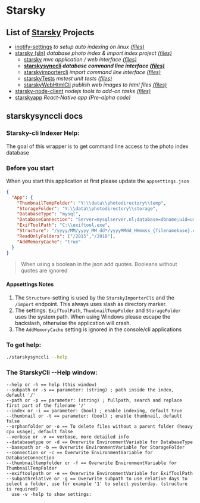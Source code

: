 # Starsky
## List of [Starsky](../../readme.md) Projects
 * [inotify-settings](../../inotify-settings/readme.md) _to setup auto indexing on linux [(files)](../../inotify-settings)_
 * [starsky (sln)](../../starsky/readme.md) _database photo index & import index project [(files)](../../starsky)_
    * [starsky](../../starsky/starsky/readme.md)  _mvc application / web interface [(files)](../../starsky/starsky)_
    * __[starskysynccli](../../starsky/starskysynccli/readme.md)  _database command line interface [(files)](../../starsky/starskysynccli)___
    * [starskyimportercli](../../starsky/starskyimportercli/readme.md)  _import command line interface [(files)](../../starsky/starskyimportercli)_
    * [starskyTests](../../starsky/starskyTests/readme.md)  _mstest unit tests [(files)](../../starsky/starskyTests)_
    * [starskyWebHtmlCli](../../starsky/starskywebhtmlcli/readme.md)  _publish web images to html files [(files)](../../starsky/starskywebhtmlcli)_
 * [starsky-node-client](../../starsky-node-client/readme.md) _nodejs tools to add-on tasks [(files)](../../starsky-node-client)_
 * [starskyapp](../../starskyapp) _React-Native app (Pre-alpha code)_

## starskysynccli docs

### Starsky-cli Indexer Help:
The goal of this wrapper is to get command line access to the photo index database

### Before you start

When you start this application at first please update the `appsettings.json`
```json
{
  "App": {
    "ThumbnailTempFolder": "Y:\\data\\photodirectory\\temp",
    "StorageFolder": "Y:\\data\\photodirectory\\storage",
    "DatabaseType": "mysql",
    "DatabaseConnection": "Server=mysqlserver.nl;database=dbname;uid=username;pwd=password;",
    "ExifToolPath": "C:\\exiftool.exe",
    "Structure": "/yyyy/MM/yyyy_MM_dd*/yyyyMMdd_HHmmss_{filenamebase}.ext",
    "ReadOnlyFolders": ["/2015","/2018"],
    "AddMemoryCache": "true"
  }
}
```
>    When using a boolean in the json add quotes. Booleans without quotes are ignored

#### Appsettings Notes
1.  The `Structure`-setting is used by the `StarskyImporterCli` and the `/import` endpoint. This always uses slash as directory marker.
2.  The settings: `ExifToolPath`, `ThumbnailTempFolder` and  `StorageFolder` uses the system path.
When using Windows please escape the backslash, otherwise the application will crash.
3.  The `AddMemoryCache` setting is ignored in the console/cli applications


### To get help:
```sh
./starskysynccli --help
```

### The StarskyCli --Help window:
```
--help or -h == help (this window)
--subpath or -s == parameter: (string) ; path inside the index, default '/'
--path or -p == parameter: (string) ; fullpath, search and replace first part of the filename '/'
--index or -i == parameter: (bool) ; enable indexing, default true
--thumbnail or -t == parameter: (bool) ; enable thumbnail, default false
--orphanfolder or -o == To delete files without a parent folder (heavy cpu usage), default false
--verbose or -v == verbose, more detailed info
--databasetype or -d == Overwrite EnvironmentVariable for DatabaseType
--basepath or -b == Overwrite EnvironmentVariable for StorageFolder
--connection or -c == Overwrite EnvironmentVariable for DatabaseConnection
--thumbnailtempfolder or -f == Overwrite EnvironmentVariable for ThumbnailTempFolder
--exiftoolpath or -e == Overwrite EnvironmentVariable for ExifToolPath
--subpathrelative or -g == Overwrite subpath to use relative days to select a folder, use for example '1' to select yesterday. (structure is required)
  use -v -help to show settings:
```
